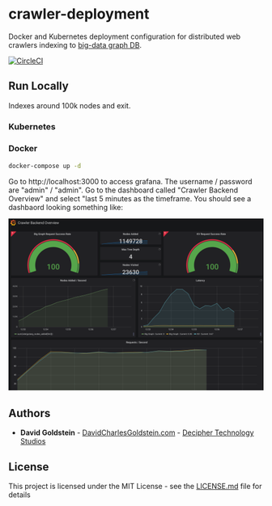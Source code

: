 # crawler-deployment

Docker and Kubernetes deployment configuration for distributed web crawlers indexing to [big-data graph DB](https://github.com/dgoldstein1/graphApi).

[![CircleCI](https://circleci.com/gh/dgoldstein1/crawler.svg?style=svg)](https://circleci.com/gh/dgoldstein1/crawler)

## Run Locally

Indexes around 100k nodes and exit.

### Kubernetes



### Docker

```sh
docker-compose up -d
```
Go to http://localhost:3000 to access grafana. The username / password are "admin" / "admin". Go to the dashboard called "Crawler Backend Overview" and select "last 5 minutes as the timeframe. You should see a dashbaord looking something like:

![dashbaord](pictures/grafana.png)


## Authors

* **David Goldstein** - [DavidCharlesGoldstein.com](http://www.davidcharlesgoldstein.com/?crawler-deployment) - [Decipher Technology Studios](http://deciphernow.com/)

## License

This project is licensed under the MIT License - see the [LICENSE.md](LICENSE.md) file for details
